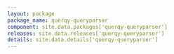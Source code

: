 ```yaml
---
layout: package
package_name: querqy-queryparser
component: site.data.packages['querqy-queryparser']
releases: site.data.releases['querqy-queryparser']
details: site.data.details['querqy-queryparser']
---
```

